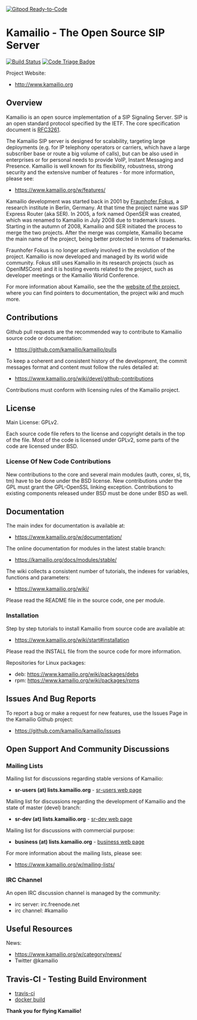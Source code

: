 [![Gitpod Ready-to-Code](https://img.shields.io/badge/Gitpod-Ready--to--Code-blue?logo=gitpod)](https://gitpod.io/#https://github.com/kamailio/kamailio) 

# Kamailio - The Open Source SIP Server

[![Build Status](https://travis-ci.org/kamailio/kamailio.svg?branch=master)](https://travis-ci.org/kamailio/kamailio)
[![Code Triage Badge](https://www.codetriage.com/kamailio/kamailio/badges/users.svg)](https://www.codetriage.com/kamailio/kamailio)

Project Website:

  * http://www.kamailio.org

## Overview

Kamailio is an open source implementation of a SIP Signaling Server. SIP is an open standard protocol specified by the IETF. The core specification document is [RFC3261](https://tools.ietf.org/html/rfc3261).

The Kamailio SIP server is designed for scalability, targeting large deployments (e.g. for IP telephony operators or carriers, which have a large subscriber base or route a big volume of calls), but can be also used in enterprises or for personal needs to provide VoIP, Instant Messaging and Presence. Kamailio is well known for its flexibility, robustness, strong security and the extensive number of features - for more information, please see:

  * https://www.kamailio.org/w/features/

Kamailio development was started back in 2001 by [Fraunhofer Fokus](https://www.fokus.fraunhofer.de/), a research institute in Berlin, Germany. At that time the project name was SIP Express Router (aka SER). In 2005, a fork named OpenSER was created, which was renamed to Kamailio in July 2008 due to trademark issues. Starting in the autumn of 2008, Kamailio and SER initiated the process to merge the two projects. After the merge was complete, Kamailio became the main name of the project, being better protected in terms of trademarks.

Fraunhofer Fokus is no longer actively involved in the evolution of the project. Kamailio is  now developed and managed by its world wide community. Fokus still uses Kamailio in its research projects (such as OpenIMSCore) and it is hosting events related to the project, such as developer meetings or the Kamailio World Conference.

For more information about Kamailio, see the the [website of the project](https://www.kamailio.org), where you can find pointers to documentation, the project wiki and much more.

## Contributions

Github pull requests are the recommended way to contribute to Kamailio source code or documentation:

  * https://github.com/kamailio/kamailio/pulls

To keep a coherent and consistent history of the development, the commit messages format and content must follow the rules detailed at:

  * https://www.kamailio.org/wiki/devel/github-contributions

Contributions must conform with licensing rules of the Kamailio project.

## License

Main License: GPLv2.

Each source code file refers to the license and copyright details in the top of the file. Most of the code is licensed under GPLv2, some parts of the code are licensed under BSD.

### License Of New Code Contributions

New contributions to the core and several main modules (auth, corex, sl, tls, tm) have to be done under the BSD license. New contributions under the GPL must grant the GPL-OpenSSL linking exception. Contributions to existing components released under BSD must be done under BSD as well.

## Documentation

The main index for documentation is available at:

  * https://www.kamailio.org/w/documentation/

The online documentation for modules in the latest stable branch:

  * https://kamailio.org/docs/modules/stable/

The wiki collects a consistent number of tutorials, the indexes for variables, functions and parameters:

  * https://www.kamailio.org/wiki/

Please read the README file in the source code, one per module.

### Installation

Step by step tutorials to install Kamailio from source code are available at:

  * https://www.kamailio.org/wiki/start#installation

Please read the INSTALL file from the source code for more information.

Repositories for Linux packages:

  * deb: https://www.kamailio.org/wiki/packages/debs
  * rpm: https://www.kamailio.org/wiki/packages/rpms

## Issues And Bug Reports

To report a bug or make a request for new features, use the Issues Page in the Kamailio Github project:

  * https://github.com/kamailio/kamailio/issues

## Open Support And Community Discussions

### Mailing Lists

Mailing list for discussions regarding stable versions of Kamailio:

  * **sr-users (at) lists.kamailio.org** - [sr-users web page](https://lists.kamailio.org/cgi-bin/mailman/listinfo/sr-users)

Mailing list for discussions regarding the development of Kamailio and the state of master (devel) branch:

  * **sr-dev (at) lists.kamailio.org** - [sr-dev web page](https://lists.kamailio.org/cgi-bin/mailman/listinfo/sr-dev)

Mailing list for discussions with commercial purpose:

  * **business (at) lists.kamailio.org** - [business web page](https://lists.kamailio.org/cgi-bin/mailman/listinfo/business)

For more information about the mailing lists, please see:

  * https://www.kamailio.org/w/mailing-lists/

### IRC Channel

An open IRC discussion channel is managed by the community:

  * irc server: irc.freenode.net
  * irc channel: #kamailio

## Useful Resources

News:

  * https://www.kamailio.org/w/category/news/
  * Twitter @kamailio

## Travis-CI - Testing Build Environment

 * [travis-ci](https://travis-ci.org/kamailio/kamailio/builds/)
 * [docker build](/test/travis/README.md)

**Thank you for flying Kamailio!**
